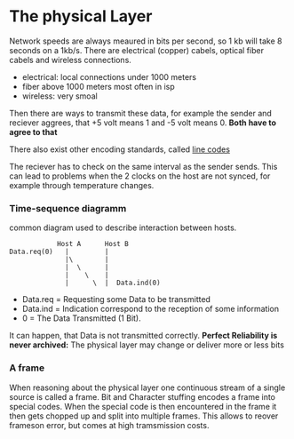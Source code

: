 # The physical Layer

Network speeds are always meaured in bits per second, so 1 kb will take 8 seconds on a 1kb/s.
There are electrical (copper) cabels, optical fiber cabels and wireless connections.

- electrical: local connections under 1000 meters
- fiber above 1000 meters most often in isp
- wireless: very smoal

Then there are ways to transmit these data, for example the sender and reciever aggrees,
that +5 volt means 1 and -5 volt means 0.
__Both have to agree to that__

There also exist other encoding standards, called [line codes](line_coe.md) 

The reciever has to check on the same interval as the sender sends.
This can lead to problems when the 2 clocks on the host are not synced, 
for example through temperature changes.

### Time-sequence diagramm

common diagram used to describe interaction between hosts.
```
            Host A      Host B
Data.req(0)   |         |
              |\        | 
              |  \      | 
              |    \    | 
              |      \  |  Data.ind(0)
```

- Data.req = Requesting some Data to be transmitted
- Data.ind = Indication correspond to the reception of some information
- 0 = The Data Transmitted (1 Bit).

It can happen, that Data is not transmitted correctly.
__Perfect Reliability is never archived:__
The physical layer may change or deliver more or less bits

### A frame

When reasoning about the physical layer one continuous stream of a single source is called a frame.
Bit and Character stuffing encodes a frame into special codes.
When the special code is then encountered in the frame it then gets chopped up and split into multiple frames.
This allows to reover frameson error, but comes at high tramsmission costs.


